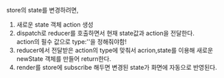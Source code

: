store의 state를 변경하려면,
1. 새로운 state 객체 action 생성
2. dispatch로 reducer를 호출하면서 현재 state값과 action을 전달한다. <br>
 action의 필수 값으로 type:''을 정해줘야함!
3. reducer에서 전달받은 action의 type에 맞춰서 acrion,state를 이용해 새로운 newState 객체를 만들어 return한다.
4. render를 store에 subscribe 해두면 변경된 state가 화면에 자동으로 반영된다.